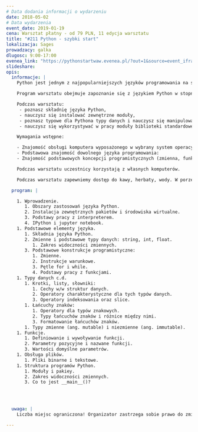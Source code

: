 ```yaml
---
# Data dodania informacji o wydarzeniu
date: 2018-05-02
# Data wydarzenia
event_date: 2019-01-19
cena: Warsztat płatny - od 79 PLN, 11 edycja warsztatu
title: "#211 Python - szybki start"
lokalizacja: Sages
prowadzacy: galka
dlugosc: 9:00-17:00
evenea_link: "https://pythonstartwaw.evenea.pl/?out=1&source=event_iframe"
slideshare:
opis:
  informacje: |
    Python jest jednym z najpopularniejszych języków programowania na świecie. Znalazł swoje zastosowanie w szeregu dziedzin takich jak: aplikacje web, administracja systemami, analiza danych oraz uczenie maszynowe. "Python - Szybki Start" to warsztat dający możliwość zaznajomienia się z podstawami pracy w tym języku.

    Program warsztatu obejmuje zapoznanie się z językiem Python w stopniu pozwalającym na samodzielne pisanie skryptów. Program warsztatu oprócz niezbędnej teorii zawiera także zestaw ćwiczeń pozwalających zastosować w praktyce poznawane zagadnienia.

    Podczas warsztatu:
     - poznasz składnię języka Python,
     - nauczysz się instalować zewnętrzne moduły,
     - poznasz typowe dla Pythona typy danych i nauczysz się manipulować nimi,
     - nauczysz się wykorzystywać w pracy moduły biblioteki standardowej oraz moduły zewnętrzne.

    Wymagania wstępne:

    - Znajomość obsługi komputera wyposażonego w wybrany system operacyjny wraz z __podstawową obsługą linii poleceń__: Windows, macOS, Linux.
    - Podstawowa znajomość dowolnego języka programowania:
    - Znajomość podstawowych koncepcji programistycznych (zmienna, funkcja, pętla itp.).

    Podczas warsztatu uczestnicy korzystają z własnych komputerów.

    Podczas warsztatu zapewniemy dostęp do kawy, herbaty, wody. W porze obiadowej zapewniamy pizzę w wersji mięsnej lub wegatariańskiej.

  program: |

    1. Wprowadzenie. 
       1. Obszary zastosowań języka Python.
       2. Instalacja zewnętrznych pakietów i środowiska wirtualne.
       3. Podstawy pracy z interpreterem.
       4. IPython i jupyter notebook.
    1. Podstawowe elementy języka.
       1. Składnia języka Python.
       2. Zmienne i podstawowe typy danych: string, int, float.
          1. Zakres widoczności zmiennych.
       3. Podstawowe konstrukcje programistyczne:
          1. Zmienne.
          2. Instrukcje warunkowe.
          3. Pętle for i while.
          4. Podstawy pracy z funkcjami.
    1. Typy danych c.d.
       1. Krotki, listy, słowniki:
          1. Cechy w/w struktur danych.
          2. Operatory charakterystyczne dla tych typów danych.
          3. Operatory indeksowania oraz slice.
       1. Łańcuchy znaków:
          1. Operatory dla typów znakowych.
          2. Typy łańcuchów znaków i różnice między nimi.
          3. Formatowanie łańcuchów znaków.
       1. Typy zmienne (ang. mutable) i niezmienne (ang. immutable).
    1. Funkcje.
       1. Definiowanie i wywoływanie funkcji.
       2. Parametry pozycyjne i nazwane funkcji.
       3. Wartości domyślne parametrów.
    1. Obsługa plików.
       1. Pliki binarne i tekstowe.
    1. Struktura programów Python.
       1. Moduły i pakiey.
       2. Zakres widoczności zmiennych.
       3. Co to jest __main__()?
    


    
  uwaga: |
    Liczba miejsc ograniczona! Organizator zastrzega sobie prawo do zmiany lokalizacji wydarzenia oraz jego odwołania w przypadku niezgłoszenia się minimalnej liczby uczestników.

---
```

